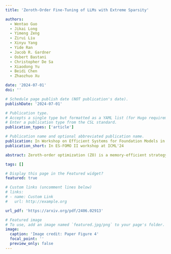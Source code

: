 ```yaml
---
title: 'Zeroth-Order Fine-Tuning of LLMs with Extreme Sparsity'

authors:
  - Wentao Guo
  - Jikai Long
  - Yimeng Zeng
  - Zirui Liu
  - Xinyu Yang
  - Yide Ran
  - Jacob R. Gardner
  - Osbert Bastani
  - Christopher De Sa
  - Xiaodong Yu
  - Beidi Chen
  - Zhaozhuo Xu

date: '2024-07-01'
doi: ''

# Schedule page publish date (NOT publication's date).
publishDate: '2024-07-01'

# Publication type.
# Accepts a single type but formatted as a YAML list (for Hugo requirements).
# Enter a publication type from the CSL standard.
publication_types: ['article']

# Publication name and optional abbreviated publication name.
publication: In Workshop on Efficient Systems for Foundation Models in the Forty-First International Conference on Machine Learning
publication_short: In ES-FOMO II workshop at ICML'24

abstract: Zeroth-order optimization (ZO) is a memory-efficient strategy for fine-tuning Large Language Models using only forward passes. However, the application of ZO fine-tuning in memory-constrained settings such as mobile phones and laptops is still challenging since full precision forward passes are infeasible. In this study, we address this limitation by integrating sparsity and quantization into ZO fine-tuning of LLMs. Specifically, we investigate the feasibility of fine-tuning an extremely small subset of LLM parameters using ZO. This approach allows the majority of un-tuned parameters to be quantized to accommodate the constraint of limited device memory. Our findings reveal that the pre-training process can identify a set of "sensitive parameters" that can guide the ZO fine-tuning of LLMs on downstream tasks. Our results demonstrate that fine-tuning 0.1% sensitive parameters in the LLM with ZO can outperform the full ZO fine-tuning performance, while offering wall-clock time speedup. Additionally, we show that ZO fine-tuning targeting these 0.1% sensitive parameters, combined with 4 bit quantization, enables efficient ZO fine-tuning of an Llama2-7B model on a GPU device with less than 8 GiB of memory and notably reduced latency.

tags: []

# Display this page in the Featured widget?
featured: true

# Custom links (uncomment lines below)
# links:
# - name: Custom Link
#   url: http://example.org

url_pdf: 'https://arxiv.org/pdf/2406.02913'

# Featured image
# To use, add an image named `featured.jpg/png` to your page's folder.
image:
  caption: 'Image credit: Paper Figure 4'
  focal_point: ''
  preview_only: false
---
```

